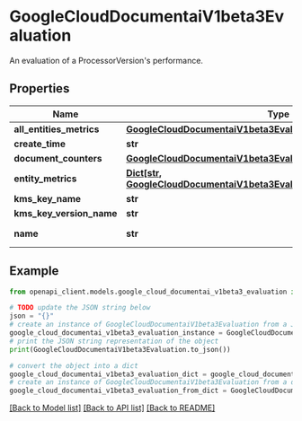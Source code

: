 # GoogleCloudDocumentaiV1beta3Evaluation

An evaluation of a ProcessorVersion's performance.

## Properties

Name | Type | Description | Notes
------------ | ------------- | ------------- | -------------
**all_entities_metrics** | [**GoogleCloudDocumentaiV1beta3EvaluationMultiConfidenceMetrics**](GoogleCloudDocumentaiV1beta3EvaluationMultiConfidenceMetrics.md) |  | [optional] 
**create_time** | **str** | The time that the evaluation was created. | [optional] 
**document_counters** | [**GoogleCloudDocumentaiV1beta3EvaluationCounters**](GoogleCloudDocumentaiV1beta3EvaluationCounters.md) |  | [optional] 
**entity_metrics** | [**Dict[str, GoogleCloudDocumentaiV1beta3EvaluationMultiConfidenceMetrics]**](GoogleCloudDocumentaiV1beta3EvaluationMultiConfidenceMetrics.md) | Metrics across confidence levels, for different entities. | [optional] 
**kms_key_name** | **str** | The KMS key name used for encryption. | [optional] 
**kms_key_version_name** | **str** | The KMS key version with which data is encrypted. | [optional] 
**name** | **str** | The resource name of the evaluation. Format: &#x60;projects/{project}/locations/{location}/processors/{processor}/processorVersions/{processor_version}/evaluations/{evaluation}&#x60; | [optional] 

## Example

```python
from openapi_client.models.google_cloud_documentai_v1beta3_evaluation import GoogleCloudDocumentaiV1beta3Evaluation

# TODO update the JSON string below
json = "{}"
# create an instance of GoogleCloudDocumentaiV1beta3Evaluation from a JSON string
google_cloud_documentai_v1beta3_evaluation_instance = GoogleCloudDocumentaiV1beta3Evaluation.from_json(json)
# print the JSON string representation of the object
print(GoogleCloudDocumentaiV1beta3Evaluation.to_json())

# convert the object into a dict
google_cloud_documentai_v1beta3_evaluation_dict = google_cloud_documentai_v1beta3_evaluation_instance.to_dict()
# create an instance of GoogleCloudDocumentaiV1beta3Evaluation from a dict
google_cloud_documentai_v1beta3_evaluation_from_dict = GoogleCloudDocumentaiV1beta3Evaluation.from_dict(google_cloud_documentai_v1beta3_evaluation_dict)
```
[[Back to Model list]](../README.md#documentation-for-models) [[Back to API list]](../README.md#documentation-for-api-endpoints) [[Back to README]](../README.md)


